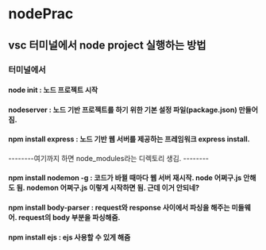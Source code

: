 # nodePrac

## vsc 터미널에서 node project 실행하는 방법 

### 터미널에서 
#### node init : 노드 프로젝트 시작
#### nodeserver : 노드 기반 프로젝트를 하기 위한 기본 설정 파일(package.json) 만들어짐. 
#### npm install express : 노드 기반 웹 서버를 제공하는 프레임워크 express install. 

--------여기까지 하면 node_modules라는 디렉토리 생김. --------

#### npm install nodemon -g : 코드가 바뀔 때마다 웹 서버 재시작. node 어쩌구.js 안해도 됨. nodemon 어쩌구.js 이렇게 시작하면 됨. 근데 이거 안되네? 
#### npm install body-parser : request와 response 사이에서 파싱을 해주는 미들웨어. request의 body 부분을 파싱해줌. 
#### npm install ejs : ejs 사용할 수 있게 해줌 
